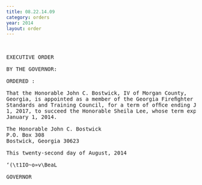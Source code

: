 ```yaml
---
title: 08.22.14.09
category: orders
year: 2014
layout: order
---
```


<pre> 

EXECUTIVE ORDER

BY THE GOVERNOR:

ORDERED :

That the Honorable John C. Bostwick, IV of Morgan County,
Georgia, is appointed as a member of the Georgia Fireﬁghter
Standards and Training Council, for a term of ofﬁce ending January
1, 2017, to succeed the Honorable Sheila Lee, whose term expired
January 1, 2014.

The Honorable John C. Bostwick
P.O. Box 308
Bostwick, Georgia 30623

This twenty-second day of August, 2014

‘(\t1IO~o»v\BeaL

GOVERNOR

</pre>
